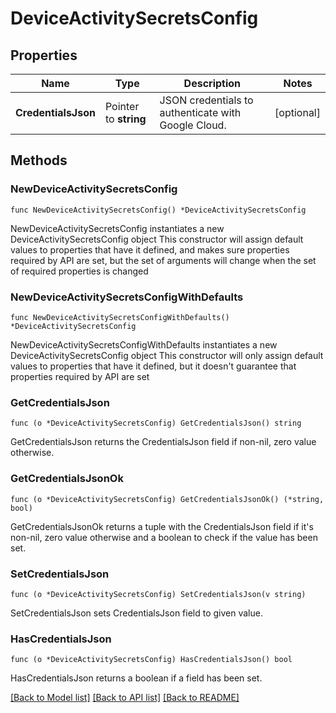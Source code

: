 # DeviceActivitySecretsConfig

## Properties

Name | Type | Description | Notes
------------ | ------------- | ------------- | -------------
**CredentialsJson** | Pointer to **string** | JSON credentials to authenticate with Google Cloud. | [optional] 

## Methods

### NewDeviceActivitySecretsConfig

`func NewDeviceActivitySecretsConfig() *DeviceActivitySecretsConfig`

NewDeviceActivitySecretsConfig instantiates a new DeviceActivitySecretsConfig object
This constructor will assign default values to properties that have it defined,
and makes sure properties required by API are set, but the set of arguments
will change when the set of required properties is changed

### NewDeviceActivitySecretsConfigWithDefaults

`func NewDeviceActivitySecretsConfigWithDefaults() *DeviceActivitySecretsConfig`

NewDeviceActivitySecretsConfigWithDefaults instantiates a new DeviceActivitySecretsConfig object
This constructor will only assign default values to properties that have it defined,
but it doesn't guarantee that properties required by API are set

### GetCredentialsJson

`func (o *DeviceActivitySecretsConfig) GetCredentialsJson() string`

GetCredentialsJson returns the CredentialsJson field if non-nil, zero value otherwise.

### GetCredentialsJsonOk

`func (o *DeviceActivitySecretsConfig) GetCredentialsJsonOk() (*string, bool)`

GetCredentialsJsonOk returns a tuple with the CredentialsJson field if it's non-nil, zero value otherwise
and a boolean to check if the value has been set.

### SetCredentialsJson

`func (o *DeviceActivitySecretsConfig) SetCredentialsJson(v string)`

SetCredentialsJson sets CredentialsJson field to given value.

### HasCredentialsJson

`func (o *DeviceActivitySecretsConfig) HasCredentialsJson() bool`

HasCredentialsJson returns a boolean if a field has been set.


[[Back to Model list]](../README.md#documentation-for-models) [[Back to API list]](../README.md#documentation-for-api-endpoints) [[Back to README]](../README.md)


